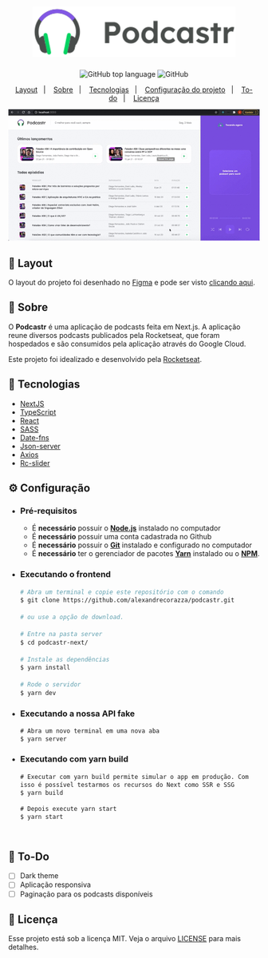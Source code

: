 <h1 align="center">
    <img alt="Podcastr" src=".github/logo.svg" height="100px" />
</h1>

<p align="center">
  <img alt="GitHub top language" src="https://img.shields.io/github/languages/top/alexandrecorazza/podcastr?style=flat-square">
  <img alt="GitHub" src="https://img.shields.io/github/license/alexandrecorazza/podcastr?style=flat-square"> 
</p>
<p align="center">
  <a href="#art-layout">Layout</a>&nbsp;&nbsp;&nbsp;|&nbsp;&nbsp;&nbsp;
  <a href="#bookmark-sobre">Sobre</a>&nbsp;&nbsp;&nbsp;|&nbsp;&nbsp;&nbsp;
  <a href="#rocket-tecnologias">Tecnologias</a>&nbsp;&nbsp;&nbsp;|&nbsp;&nbsp;&nbsp;
  <a href="#%EF%B8%8F-configuração">Configuração do projeto</a>&nbsp;&nbsp;&nbsp;|&nbsp;&nbsp;&nbsp;
  <a href="#pushpin-to-do">To-do</a>&nbsp;&nbsp;&nbsp;|&nbsp;&nbsp;&nbsp;
  <a href="#memo-licença">Licença</a>
</p>

<p align="center">
  <img alt="design do projeto" width="650px" src="./.github/podcastr.gif" />
<p>

## :art: Layout
O layout do projeto foi desenhado no [Figma](https://www.figma.com/) e pode ser visto [clicando aqui](https://www.figma.com/file/syBWFc1KmD8brWum3Taqa9/Podcastr-(Copy)).

## :bookmark: Sobre

O **Podcastr** é uma aplicação de podcasts feita em Next.js. A aplicação reune diversos podcasts publicados pela Rocketseat, que foram hospedados e são consumidos pela aplicação através do Google Cloud.
  
Este projeto foi idealizado e desenvolvido pela [Rocketseat](https://rocketseat.com.br/).

## :rocket: Tecnologias

- [NextJS](https://github.com/vercel/next.js/)
- [TypeScript](https://www.typescriptlang.org/)
- [React](https://reactjs.org/)
- [SASS](https://sass-lang.com/)
- [Date-fns](https://date-fns.org/)
- [Json-server](https://github.com/typicode/json-server)
- [Axios](https://github.com/axios/axios)
- [Rc-slider](https://www.npmjs.com/package/rc-slider)

## ⚙️ Configuração

- ### **Pré-requisitos**

  - É **necessário** possuir o **[Node.js](https://nodejs.org/en/)** instalado no computador
  - É **necessário** possuir uma conta cadastrada no Github
  - É **necessário** possuir o **[Git](https://git-scm.com/)** instalado e configurado no computador
  - É **necessário** ter o gerenciador de pacotes **[Yarn](https://yarnpkg.com/)** instalado ou o **[NPM](https://www.npmjs.com/)**.

- ### Executando o frontend

  ```bash
  # Abra um terminal e copie este repositório com o comando
  $ git clone https://github.com/alexandrecorazza/podcastr.git
  
  # ou use a opção de download.

  # Entre na pasta server 
  $ cd podcastr-next/

  # Instale as dependências
  $ yarn install

  # Rode o servidor
  $ yarn dev
  ```

- ### Executando a nossa API fake
  ```
  # Abra um novo terminal em uma nova aba
  $ yarn server
  ```
 
- ### Executando com yarn build
  ```
  # Executar com yarn build permite simular o app em produção. Com isso é possível testarmos os recursos do Next como SSR e SSG
  $ yarn build
  
  # Depois execute yarn start
  $ yarn start
  ```

<br>

## :pushpin: To-Do

- [ ] Dark theme
- [ ] Aplicação responsiva
- [ ] Paginação para os podcasts disponíveis

## :memo: Licença

Esse projeto está sob a licença MIT. Veja o arquivo [LICENSE](LICENSE.md) para mais detalhes.
